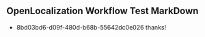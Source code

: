 ## OpenLocalization Workflow Test MarkDown
* 8bd03bd6-d09f-480d-b68b-55642dc0e026 
thanks!<!--HONumber=Mar16_HO4-->
